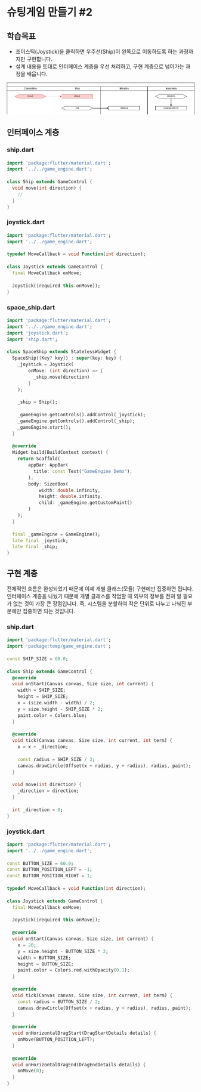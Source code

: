 # 슈팅게임 만들기 #2


## 학습목표

* 조이스틱(Joystick)을 클릭하면 우주선(Ship)이 왼쪽으로 이동하도록 하는 과정까지만 구현합니다.
* 설계 내용을 토대로 인터페이스 계층을 우선 처리하고, 구현 계층으로 넘어가는 과정을 배웁니다.

![](./pic-1.png)


## 인터페이스 계층

### ship.dart

``` dart
import 'package:flutter/material.dart';
import '../../game_engine.dart';

class Ship extends GameControl {
  void move(int direction) {
    //
  }
}
```

### joystick.dart

``` dart
import 'package:flutter/material.dart';
import '../../game_engine.dart';

typedef MoveCallback = void Function(int direction);

class Joystick extends GameControl {
  final MoveCallback onMove;

  Joystick({required this.onMove});
}
```

### space_ship.dart

``` dart
import 'package:flutter/material.dart';
import '../../game_engine.dart';
import 'joystick.dart';
import 'ship.dart';

class SpaceShip extends StatelessWidget {
  SpaceShip({Key? key}) : super(key: key) {
    _joystick = Joystick(
        onMove: (int direction) => {
          _ship.move(direction)
        }
    );

    _ship = Ship();

    _gameEngine.getControls().addControl(_joystick);
    _gameEngine.getControls().addControl(_ship);
    _gameEngine.start();
  }

  @override
  Widget build(BuildContext context) {
    return Scaffold(
        appBar: AppBar(
          title: const Text("GameEngine Demo"),
        ),
        body: SizedBox(
            width: double.infinity,
            height: double.infinity,
            child: _gameEngine.getCustomPaint()
        )
    );
  }

  final _gameEngine = GameEngine();
  late final _joystick;
  late final _ship;
}
```


## 구현 계층

전체적인 흐름은 완성되었기 때문에 이제 개별 클래스(모듈) 구현에만 집중하면 됩니다.
인터페이스 계층을 나눴기 때문에 개별 클래스를 작업할 때 외부의 정보를 전혀 알 필요가 없는 것이 가장 큰 장점입니다.
즉, 시스템을 분할하여 작은 단위로 나누고 나눠진 부분에만 집중하면 되는 것입니다.

### ship.dart

``` dart
import 'package:flutter/material.dart';
import 'package:temp/game_engine.dart';

const SHIP_SIZE = 60.0;

class Ship extends GameControl {
  @override
  void onStart(Canvas canvas, Size size, int current) {
    width = SHIP_SIZE;
    height = SHIP_SIZE;
    x = (size.width - width) / 2;
    y = size.height - SHIP_SIZE * 2;
    paint.color = Colors.blue;
  }

  @override
  void tick(Canvas canvas, Size size, int current, int term) {
    x = x + _direction;

    const radius = SHIP_SIZE / 2;
    canvas.drawCircle(Offset(x + radius, y + radius), radius, paint);
  }

  void move(int direction) {
    _direction = direction;
  }

  int _direction = 0;
}
```

### joystick.dart

``` dart
import 'package:flutter/material.dart';
import '../../game_engine.dart';

const BUTTON_SIZE = 60.0;
const BUTTON_POSITION_LEFT = -1;
const BUTTON_POSITION_RIGHT = 1;

typedef MoveCallback = void Function(int direction);

class Joystick extends GameControl {
  final MoveCallback onMove;

  Joystick({required this.onMove});

  @override
  void onStart(Canvas canvas, Size size, int current) {
    x = 20;
    y = size.height - BUTTON_SIZE * 2;
    width = BUTTON_SIZE;
    height = BUTTON_SIZE;
    paint.color = Colors.red.withOpacity(0.1);
  }

  @override
  void tick(Canvas canvas, Size size, int current, int term) {
    const radius = BUTTON_SIZE / 2;
    canvas.drawCircle(Offset(x + radius, y + radius), radius, paint);
  }

  @override
  void onHorizontalDragStart(DragStartDetails details) {
    onMove(BUTTON_POSITION_LEFT);
  }

  @override
  void onHorizontalDragEnd(DragEndDetails details) {
    onMove(0);
  }
}
```